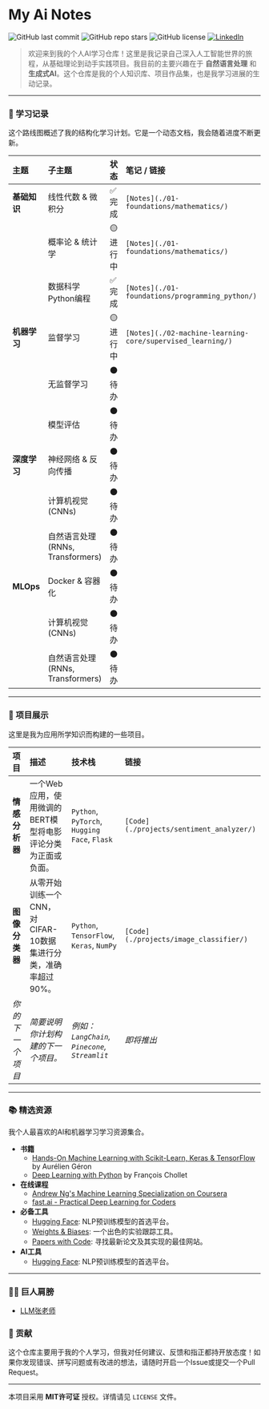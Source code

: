 <!-- 
================================================================================
你好！这是你的AI学习之旅README模板。
请根据注释提示，将占位符文本替换为你自己的信息。
================================================================================
-->

# My Ai Notes

<!-- 
**徽章 (BADGES):** 徽章提供了一个快速、专业的概览。
你可以在 shields.io 上生成自己的徽章。请务必替换 USERNAME 和 REPONAME。
-->
![GitHub last commit](https://img.shields.io/github/last-commit/YOUR_USERNAME/YOUR_REPONAME?style=for-the-badge)
![GitHub repo stars](https://img.shields.io/github/stars/YOUR_USERNAME/YOUR_REPONAME?style=for-the-badge)
![GitHub license](https://img.shields.io/github/license/YOUR_USERNAME/YOUR_REPONAME?style=for-the-badge)
[![LinkedIn](https://img.shields.io/badge/LinkedIn-Profile-blue?style=for-the-badge&logo=linkedin)](https://www.linkedin.com/in/your-profile/)


<!-- 
**简介 (INTRODUCTION):** 一段简短的个人介绍。
解释你是谁，这个仓库是做什么的，以及你在AI领域的主要兴趣。
-->
> 欢迎来到我的个人AI学习仓库！这里是我记录自己深入人工智能世界的旅程，从基础理论到动手实践项目。我目前的主要兴趣在于 **自然语言处理** 和 **生成式AI**。这个仓库是我的个人知识库、项目作品集，也是我学习进展的生动记录。

---

### **🧠 学习记录**

<!--
**学习路线图 (LEARNING ROADMAP):** 这是你学习结构的核心。
随着你的学习进度更新“状态”列，这能创造一种前进的动力！
在“笔记/链接”列中链接到你的笔记。
-->
这个路线图概述了我的结构化学习计划。它是一个动态文档，我会随着进度不断更新。

| 主题 | 子主题 | 状态 | 笔记 / 链接 |
| :--- | :--- | :--- | :--- |
| **基础知识** | 线性代数 & 微积分 | ✅ 完成 | `[Notes](./01-foundations/mathematics/)` |
| | 概率论 & 统计学 | 🟡 进行中 | `[Notes](./01-foundations/mathematics/)` |
| | 数据科学Python编程 | ✅ 完成 | `[Notes](./01-foundations/programming_python/)` |
| **机器学习** | 监督学习 | 🟡 进行中 | `[Notes](./02-machine-learning-core/supervised_learning/)` |
| | 无监督学习 | ⚫ 待办 | |
| | 模型评估 | ⚫ 待办 | |
| **深度学习** | 神经网络 & 反向传播 | ⚫ 待办 | |
| | 计算机视觉 (CNNs) | ⚫ 待办 | |
| | 自然语言处理 (RNNs, Transformers) | ⚫ 待办 | |
| **MLOps** | Docker & 容器化 | ⚫ 待办 | |
| | 计算机视觉 (CNNs) | ⚫ 待办 | |
| | 自然语言处理 (RNNs, Transformers) | ⚫ 待办 | |
---

### **🚀 项目展示**

<!--
**项目展示 (PROJECT SHOWCASE):** 这是你的作品集。
突出你最好的作品。一个好的项目表明你能将理论应用于解决实际问题。
确保每个项目的链接都是正确的。
-->
这里是我为应用所学知识而构建的一些项目。

| 项目 | 描述 | 技术栈 | 链接 |
| :--- | :--- | :--- | :--- |
| **情感分析器** | 一个Web应用，使用微调的BERT模型将电影评论分类为正面或负面。 | `Python`, `PyTorch`, `Hugging Face`, `Flask` | `[Code](./projects/sentiment_analyzer/)` |
| **图像分类器** | 从零开始训练一个CNN，对CIFAR-10数据集进行分类，准确率超过90%。 | `Python`, `TensorFlow`, `Keras`, `NumPy` | `[Code](./projects/image_classifier/)` |
| *你的下一个项目* | *简要说明你计划构建的下一个项目。* | *例如：`LangChain`, `Pinecone`, `Streamlit`* | *即将推出* |

---

### **📚 精选资源**

<!--
**精选资源 (CURATED RESOURCES):** 分享你找到的最佳资源。
这为访问者增加了价值，并将你定位为一个知识渊博的中心。
保持列表精选和高质量，而不仅仅是链接的堆砌。
-->
我个人最喜欢的AI和机器学习学习资源集合。

*   **书籍**
    *   [Hands-On Machine Learning with Scikit-Learn, Keras & TensorFlow](https://www.oreilly.com/library/view/hands-on-machine-learning/9781098125967/) by Aurélien Géron
    *   [Deep Learning with Python](https://www.manning.com/books/deep-learning-with-python-second-edition) by François Chollet
*   **在线课程**
    *   [Andrew Ng's Machine Learning Specialization on Coursera](https://www.coursera.org/specializations/machine-learning-introduction)
    *   [fast.ai - Practical Deep Learning for Coders](https://course.fast.ai/)
*   **必备工具**
    *   [Hugging Face](https://huggingface.co/): NLP预训练模型的首选平台。
    *   [Weights & Biases](https://wandb.ai/): 一个出色的实验跟踪工具。
    *   [Papers with Code](https://paperswithcode.com/): 寻找最新论文及其实现的最佳网站。
*   **AI工具**
    *   [Hugging Face](https://huggingface.co/): NLP预训练模型的首选平台。
---
### **🧑‍🏫 巨人肩膀**
<!--
**精选资源 (CURATED RESOURCES):** 跟随顶尖大佬和博主的文章
-->
* [LLM张老师](https://www.waylandz.com/) 
### **🤝 贡献**

<!--
**贡献 (CONTRIBUTING):** 即使是个人仓库，这也是一个专业的点缀。
它表明你对合作和反馈持开放态度。
你可以创建一个简单的CONTRIBUTING.md文件，解释如何提出修改建议或修复拼写错误。
-->
这个仓库主要用于我的个人学习，但我对任何建议、反馈和指正都持开放态度！如果你发现错误、拼写问题或有改进的想法，请随时开启一个Issue或提交一个Pull Request。

---

<!--
**许可证 (LICENSE):** 不要忘记在你的仓库中添加一个LICENSE文件。
对于此类项目，MIT许可证是一个常见且宽松的选择。
-->
本项目采用 **MIT许可证** 授权。详情请见 `LICENSE` 文件。
